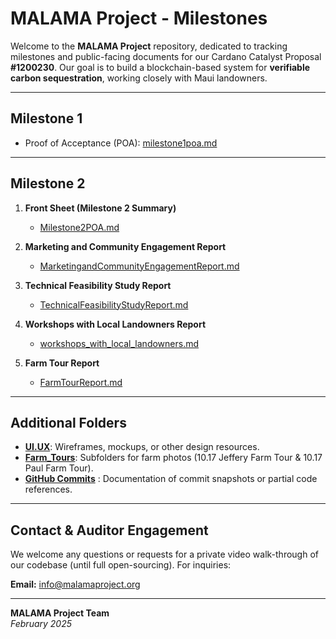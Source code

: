 # MALAMA Project - Milestones

Welcome to the **MALAMA Project** repository, dedicated to tracking milestones and public-facing documents for our Cardano Catalyst Proposal **#1200230**. Our goal is to build a blockchain-based system for **verifiable carbon sequestration**, working closely with Maui landowners.

---

## Milestone 1

- Proof of Acceptance (POA): [milestone1poa.md](./milestone1poa.md)

---

## Milestone 2

1. **Front Sheet (Milestone 2 Summary)**  
   - [Milestone2POA.md](./Milestone2POA.md)

2. **Marketing and Community Engagement Report**  
   - [MarketingandCommunityEngagementReport.md](https://github.com/Malama-Project/milestones/blob/main/Workshops%20with%20Local%20Landowners/workshops_with_local_landowners.md)

3. **Technical Feasibility Study Report**  
   - [TechnicalFeasibilityStudyReport.md](https://github.com/Malama-Project/milestones/blob/main/Technical%20Feasibility/Technical%20Feasibility%20Study%20Report.md)

4. **Workshops with Local Landowners Report**  
   - [workshops_with_local_landowners.md](https://github.com/Malama-Project/milestones/blob/main/Workshops%20with%20Local%20Landowners/workshops_with_local_landowners.md)

5. **Farm Tour Report**  
   - [FarmTourReport.md](https://github.com/Malama-Project/milestones/blob/main/Farm_Tours/FarmTourReport.md)

---

## Additional Folders

- **[UI.UX](./UI.UX)**: Wireframes, mockups, or other design resources.  
- **[Farm_Tours](./Farm_Tours)**: Subfolders for farm photos (10.17 Jeffery Farm Tour & 10.17 Paul Farm Tour).  
- **[GitHub Commits](https://github.com/Malama-Project/milestones/tree/main/Github%20Commits)** : Documentation of commit snapshots or partial code references.  

---

## Contact & Auditor Engagement

We welcome any questions or requests for a private video walk-through of our codebase (until full open-sourcing). For inquiries:

**Email:** [info@malamaproject.org](mailto:info@malamaproject.org)

---

**MALAMA Project Team**  
*February 2025*
